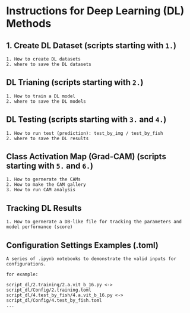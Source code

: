 # Instructions for Deep Learning (DL) Methods

## 1. Create DL Dataset (scripts starting with `1.`)

```text
1. How to create DL datasets
2. where to save the DL datasets
```

## DL Trianing (scripts starting with `2.`)

```text
1. How to train a DL model
2. where to save the DL models
```

## DL Testing (scripts starting with `3.` and `4.`)

```text
1. How to run test (prediction): test_by_img / test_by_fish
2. where to save the DL results
```

## Class Activation Map (Grad-CAM) (scripts starting with `5.` and `6.`)

```text
1. How to gernerate the CAMs
2. How to make the CAM gallery
3. How to run CAM analysis
```

## Tracking DL Results

```text
1. How to gernerate a DB-like file for tracking the parameters and model performance (score)
```

## Configuration Settings Examples (.toml)

```text
A series of .ipynb notebooks to demonstrate the valid inputs for configurations.

for example:

script_dl/2.training/2.a.vit_b_16.py <-> script_dl/Config/2.training.toml
script_dl/4.test_by_fish/4.a.vit_b_16.py <-> script_dl/Config/4.test_by_fish.toml
...
```

